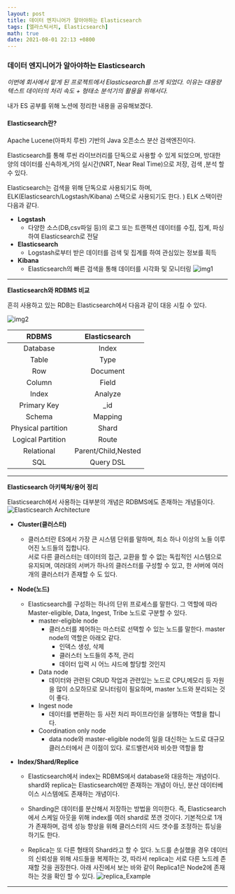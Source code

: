```yaml
---
layout: post
title: 데이터 엔지니어가 알아야하는 Elasticsearch
tags: [엘라스틱서치, Elasticsearch]
math: true
date: 2021-08-01 22:13 +0800
---
```


### 데이터 엔지니어가 알아야하는 Elasticsearch


_이번에 회사에서 맡게 된 프로젝트에서 Elasticsearch를 쓰게 되었다. 이유는 대용량 텍스트 데이터의 처리 속도 + 형태소 분석기의 활용을 위해서다._

내가 ES 공부를 위해 노션에 정리한 내용을 공유해보겠다.

#### Elasticsearch란?   
Apache Lucene(아파치 루씬) 기반의 Java 오픈소스 분산 검색엔진이다.

Elasticsearch를 통해 루씬 라이브러리를 단독으로 사용할 수 있게 되었으며, 방대한 양의 데이터를 신속하게,거의 실시간(NRT, Near Real Time)으로 저장, 검색 ,분석 할 수 있다.


Elasticsearch는 검색을 위해 단독으로 사용되기도 하며, ELK(Elasticsearch/Logstash/Kibana) 스택으로 사용되기도 한다.
) ELK 스택이란 다음과 같다.

- __Logstash__
    - 다양한 소스(DB,csv파일 등)의 로그 또는 트랜잭션 데이터를 수집, 집계, 파싱하여 Elasticsearch로 전달
- __Elasticsearch__
    - Logstash로부터 받은 데이터를 검색 및 집계를 하여 관심있는 정보를 흭득
- __Kibana__
    - Elasticsearch의 빠른 검색을 통해 데이터를 시각화 및 모니터링
![img1](https://img1.daumcdn.net/thumb/R1280x0/?scode=mtistory2&fname=https%3A%2F%2Ft1.daumcdn.net%2Fcfile%2Ftistory%2F993B7E495C98CAA706)


***

**Elasticsearch와 RDBMS 비교**

흔히 사용하고 있는 RDB는 Elasticsearch에서 다음과 같이 대응 시킬 수 있다.

![img2](https://img1.daumcdn.net/thumb/R1280x0/?scode=mtistory2&fname=https%3A%2F%2Ft1.daumcdn.net%2Fcfile%2Ftistory%2F998444375C98CC021F)

|RDBMS|Elasticsearch|
|:---:|:---:|
|Database|Index|
|Table|Type|
|Row|Document|
|Column|Field|
|Index|Analyze|
|Primary Key|_id|
|Schema|Mapping|
|Physical partition|Shard|
|Logical Partition|Route|
|Relational|Parent/Child,Nested|
|SQL|Query DSL|


***

**Elasticsearch 아키텍쳐/용어 정리**   

Elasticsearch에서 사용하는 대부분의 개념은 RDBMS에도 존재하는 개념들이다.   
![Elasticsearch Architecture](https://img1.daumcdn.net/thumb/R1280x0/?scode=mtistory2&fname=https%3A%2F%2Ft1.daumcdn.net%2Fcfile%2Ftistory%2F99A97A355C98D42D2E)

- **Cluster(클러스터)**
    - 클러스터란 ES에서 가장 큰 시스템 단위를 말하며, 최소 하나 이상의 노들 이루어진 노드들의 집합니다.   
    서로 다른 클러스터는 데이터의 접근, 교환을 할 수 없는 독립적인 시스템으로 유지되며, 여러대의 서버가 하나의 클러스터를 구성할 수 있고, 한 서버에 여러개의 클러스터가 존재할 수 도 있다.   
- **Node(노드)**
    -  Elasticsearch를 구성하는 하나의 단위 프로세스를 말한다. 그 역할에 따라 Master-eligible, Data, Ingest, Tribe 노드로 구분할 수 있다.   
        - master-eligible node
            - 클러스터를 제어하는 마스터로 선택할 수 있는 노드를 말한다. master node의 역할은 아래오 같다.
                - 인덱스 생성, 삭제
                - 클러스터 노드들의 추적, 관리
                - 데이터 입력 시 어느 샤드에 할당할 것인지
        - Data node
            - 데이터와 관련된 CRUD 작업과 관련있는 노드로 CPU,메모리 등 자원을 많이 소모하므로 모니터링이 필요하며, master 노드와 분리되는 것이 좋다.
        - Ingest node
            - 데이터를 변환하는 등 사전 처리 파이프라인을 실행하는 역할을 합니다.
        - Coordination only node
            - data node와 master-eligible node의 일을 대신하는 노드로 대규모 클러스터에서 큰 이점이 있다. 로드밸런서와 비슷한 역할을 함

- **Index/Shard/Replice**   
    - Elasticsearch에서 index는 RDBMS에서 database와 대응하는 개념이다. shard와 replica는 Elasticsearch에만 존재하는 개념이 아닌, 분산 데이터베이스 시스템에도 존재하는 개념이다.  


    - Sharding은 데이터를 분산해서 저장하는 방법을 의미한다. 즉, Elasticsearch에서 스케일 아웃을 위해 index를 여러 shard로 쪼갠 것이다. 기본적으로 1개가 존재하며, 검색 성능 향상을 위해 클러스터의 샤드 갯수를 조정하는 튜닝을 하기도 한다.


    - Replica는 또 다른 형태의 Shard라고 할 수 있다.
    노드를 손실했을 경우 데이터의 신뢰성을 위해 샤드들을 복제하는 것, 따라서 replica는 서로 다른 노드레 존재할 것을 권장한다. 아래 사진에서 보는 바와 같이 Replica1은 Node2에 존재하는 것을 확인 할 수 있다.
    ![replica_Example](https://img1.daumcdn.net/thumb/R1280x0/?scode=mtistory2&fname=https%3A%2F%2Ft1.daumcdn.net%2Fcfile%2Ftistory%2F991563425C98CB341A)


***
